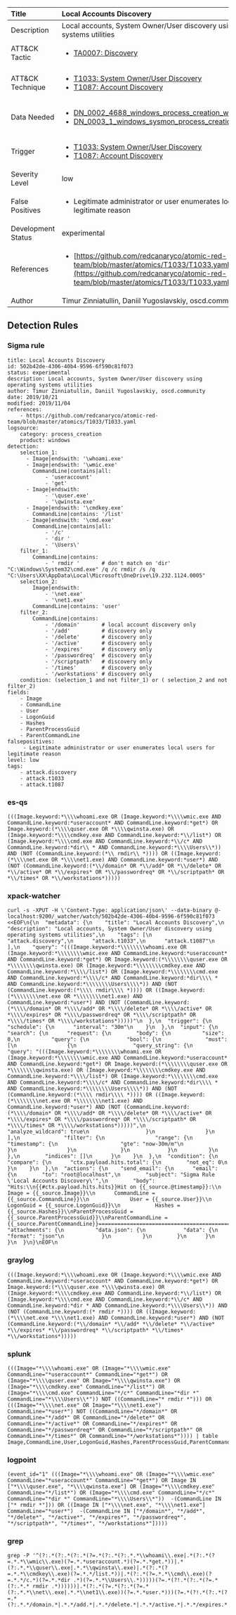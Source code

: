 | Title                | Local Accounts Discovery                                                                                                                                                 |
|:---------------------|:------------------------------------------------------------------------------------------------------------------------------------------------------------|
| Description          | Local accounts, System Owner/User discovery using operating systems utilities                                                                                                                                           |
| ATT&amp;CK Tactic    |  <ul><li>[TA0007: Discovery](https://attack.mitre.org/tactics/TA0007)</li></ul>  |
| ATT&amp;CK Technique | <ul><li>[T1033: System Owner/User Discovery](https://attack.mitre.org/techniques/T1033)</li><li>[T1087: Account Discovery](https://attack.mitre.org/techniques/T1087)</li></ul>  |
| Data Needed          | <ul><li>[DN_0002_4688_windows_process_creation_with_commandline](../Data_Needed/DN_0002_4688_windows_process_creation_with_commandline.md)</li><li>[DN_0003_1_windows_sysmon_process_creation](../Data_Needed/DN_0003_1_windows_sysmon_process_creation.md)</li></ul>  |
| Trigger              | <ul><li>[T1033: System Owner/User Discovery](../Triggers/T1033.md)</li><li>[T1087: Account Discovery](../Triggers/T1087.md)</li></ul>  |
| Severity Level       | low |
| False Positives      | <ul><li>Legitimate administrator or user enumerates local users for legitimate reason</li></ul>  |
| Development Status   | experimental |
| References           | <ul><li>[https://github.com/redcanaryco/atomic-red-team/blob/master/atomics/T1033/T1033.yaml](https://github.com/redcanaryco/atomic-red-team/blob/master/atomics/T1033/T1033.yaml)</li></ul>  |
| Author               | Timur Zinniatullin, Daniil Yugoslavskiy, oscd.community |


## Detection Rules

### Sigma rule

```
title: Local Accounts Discovery
id: 502b42de-4306-40b4-9596-6f590c81f073
status: experimental
description: Local accounts, System Owner/User discovery using operating systems utilities
author: Timur Zinniatullin, Daniil Yugoslavskiy, oscd.community
date: 2019/10/21
modified: 2019/11/04
references:
    - https://github.com/redcanaryco/atomic-red-team/blob/master/atomics/T1033/T1033.yaml
logsource:
    category: process_creation
    product: windows
detection:
    selection_1:
      - Image|endswith: '\whoami.exe'
      - Image|endswith: '\wmic.exe'
        CommandLine|contains|all:
            - 'useraccount'
            - 'get'
      - Image|endswith: 
            - '\quser.exe'
            - '\qwinsta.exe'
      - Image|endswith: '\cmdkey.exe'
        CommandLine|contains: '/list'
      - Image|endswith: '\cmd.exe'
        CommandLine|contains|all: 
            - '/c'
            - 'dir '
            - '\Users\'
    filter_1:
        CommandLine|contains:
            - ' rmdir '       # don't match on 'dir'   "C:\Windows\System32\cmd.exe" /q /c rmdir /s /q "C:\Users\XX\AppData\Local\Microsoft\OneDrive\19.232.1124.0005"
    selection_2:
        Image|endswith:
            - '\net.exe'
            - '\net1.exe'
        CommandLine|contains: 'user'
    filter_2:
        CommandLine|contains:
            - '/domain'       # local account discovery only
            - '/add'          # discovery only
            - '/delete'       # discovery only
            - '/active'       # discovery only
            - '/expires'      # discovery only
            - '/passwordreq'  # discovery only
            - '/scriptpath'   # discovery only
            - '/times'        # discovery only
            - '/workstations' # discovery only
    condition: (selection_1 and not filter_1) or ( selection_2 and not filter_2)
fields:
    - Image
    - CommandLine
    - User
    - LogonGuid
    - Hashes
    - ParentProcessGuid
    - ParentCommandLine
falsepositives:
     - Legitimate administrator or user enumerates local users for legitimate reason
level: low
tags:
    - attack.discovery
    - attack.t1033
    - attack.t1087

```





### es-qs
    
```
(((Image.keyword:*\\\\whoami.exe OR (Image.keyword:*\\\\wmic.exe AND CommandLine.keyword:*useraccount* AND CommandLine.keyword:*get*) OR Image.keyword:(*\\\\quser.exe OR *\\\\qwinsta.exe) OR (Image.keyword:*\\\\cmdkey.exe AND CommandLine.keyword:*\\/list*) OR (Image.keyword:*\\\\cmd.exe AND CommandLine.keyword:*\\/c* AND CommandLine.keyword:*dir\\ * AND CommandLine.keyword:*\\\\Users\\*)) AND (NOT (CommandLine.keyword:(*\\ rmdir\\ *)))) OR ((Image.keyword:(*\\\\net.exe OR *\\\\net1.exe) AND CommandLine.keyword:*user*) AND (NOT (CommandLine.keyword:(*\\/domain* OR *\\/add* OR *\\/delete* OR *\\/active* OR *\\/expires* OR *\\/passwordreq* OR *\\/scriptpath* OR *\\/times* OR *\\/workstations*)))))
```


### xpack-watcher
    
```
curl -s -XPUT -H \'Content-Type: application/json\' --data-binary @- localhost:9200/_watcher/watch/502b42de-4306-40b4-9596-6f590c81f073 <<EOF\n{\n  "metadata": {\n    "title": "Local Accounts Discovery",\n    "description": "Local accounts, System Owner/User discovery using operating systems utilities",\n    "tags": [\n      "attack.discovery",\n      "attack.t1033",\n      "attack.t1087"\n    ],\n    "query": "(((Image.keyword:*\\\\\\\\whoami.exe OR (Image.keyword:*\\\\\\\\wmic.exe AND CommandLine.keyword:*useraccount* AND CommandLine.keyword:*get*) OR Image.keyword:(*\\\\\\\\quser.exe OR *\\\\\\\\qwinsta.exe) OR (Image.keyword:*\\\\\\\\cmdkey.exe AND CommandLine.keyword:*\\\\/list*) OR (Image.keyword:*\\\\\\\\cmd.exe AND CommandLine.keyword:*\\\\/c* AND CommandLine.keyword:*dir\\\\ * AND CommandLine.keyword:*\\\\\\\\Users\\\\*)) AND (NOT (CommandLine.keyword:(*\\\\ rmdir\\\\ *)))) OR ((Image.keyword:(*\\\\\\\\net.exe OR *\\\\\\\\net1.exe) AND CommandLine.keyword:*user*) AND (NOT (CommandLine.keyword:(*\\\\/domain* OR *\\\\/add* OR *\\\\/delete* OR *\\\\/active* OR *\\\\/expires* OR *\\\\/passwordreq* OR *\\\\/scriptpath* OR *\\\\/times* OR *\\\\/workstations*)))))"\n  },\n  "trigger": {\n    "schedule": {\n      "interval": "30m"\n    }\n  },\n  "input": {\n    "search": {\n      "request": {\n        "body": {\n          "size": 0,\n          "query": {\n            "bool": {\n              "must": [\n                {\n                  "query_string": {\n                    "query": "(((Image.keyword:*\\\\\\\\whoami.exe OR (Image.keyword:*\\\\\\\\wmic.exe AND CommandLine.keyword:*useraccount* AND CommandLine.keyword:*get*) OR Image.keyword:(*\\\\\\\\quser.exe OR *\\\\\\\\qwinsta.exe) OR (Image.keyword:*\\\\\\\\cmdkey.exe AND CommandLine.keyword:*\\\\/list*) OR (Image.keyword:*\\\\\\\\cmd.exe AND CommandLine.keyword:*\\\\/c* AND CommandLine.keyword:*dir\\\\ * AND CommandLine.keyword:*\\\\\\\\Users\\\\*)) AND (NOT (CommandLine.keyword:(*\\\\ rmdir\\\\ *)))) OR ((Image.keyword:(*\\\\\\\\net.exe OR *\\\\\\\\net1.exe) AND CommandLine.keyword:*user*) AND (NOT (CommandLine.keyword:(*\\\\/domain* OR *\\\\/add* OR *\\\\/delete* OR *\\\\/active* OR *\\\\/expires* OR *\\\\/passwordreq* OR *\\\\/scriptpath* OR *\\\\/times* OR *\\\\/workstations*)))))",\n                    "analyze_wildcard": true\n                  }\n                }\n              ],\n              "filter": {\n                "range": {\n                  "timestamp": {\n                    "gte": "now-30m/m"\n                  }\n                }\n              }\n            }\n          }\n        },\n        "indices": []\n      }\n    }\n  },\n  "condition": {\n    "compare": {\n      "ctx.payload.hits.total": {\n        "not_eq": 0\n      }\n    }\n  },\n  "actions": {\n    "send_email": {\n      "email": {\n        "to": "root@localhost",\n        "subject": "Sigma Rule \'Local Accounts Discovery\'",\n        "body": "Hits:\\n{{#ctx.payload.hits.hits}}Hit on {{_source.@timestamp}}:\\n            Image = {{_source.Image}}\\n      CommandLine = {{_source.CommandLine}}\\n             User = {{_source.User}}\\n        LogonGuid = {{_source.LogonGuid}}\\n           Hashes = {{_source.Hashes}}\\nParentProcessGuid = {{_source.ParentProcessGuid}}\\nParentCommandLine = {{_source.ParentCommandLine}}================================================================================\\n{{/ctx.payload.hits.hits}}",\n        "attachments": {\n          "data.json": {\n            "data": {\n              "format": "json"\n            }\n          }\n        }\n      }\n    }\n  }\n}\nEOF\n
```


### graylog
    
```
(((Image.keyword:*\\\\whoami.exe OR (Image.keyword:*\\\\wmic.exe AND CommandLine.keyword:*useraccount* AND CommandLine.keyword:*get*) OR Image.keyword:(*\\\\quser.exe *\\\\qwinsta.exe) OR (Image.keyword:*\\\\cmdkey.exe AND CommandLine.keyword:*\\/list*) OR (Image.keyword:*\\\\cmd.exe AND CommandLine.keyword:*\\/c* AND CommandLine.keyword:*dir * AND CommandLine.keyword:*\\\\Users\\*)) AND (NOT (CommandLine.keyword:(* rmdir *)))) OR ((Image.keyword:(*\\\\net.exe *\\\\net1.exe) AND CommandLine.keyword:*user*) AND (NOT (CommandLine.keyword:(*\\/domain* *\\/add* *\\/delete* *\\/active* *\\/expires* *\\/passwordreq* *\\/scriptpath* *\\/times* *\\/workstations*)))))
```


### splunk
    
```
(((Image="*\\\\whoami.exe" OR (Image="*\\\\wmic.exe" CommandLine="*useraccount*" CommandLine="*get*") OR (Image="*\\\\quser.exe" OR Image="*\\\\qwinsta.exe") OR (Image="*\\\\cmdkey.exe" CommandLine="*/list*") OR (Image="*\\\\cmd.exe" CommandLine="*/c*" CommandLine="*dir *" CommandLine="*\\\\Users\\*")) NOT ((CommandLine="* rmdir *"))) OR (((Image="*\\\\net.exe" OR Image="*\\\\net1.exe") CommandLine="*user*") NOT ((CommandLine="*/domain*" OR CommandLine="*/add*" OR CommandLine="*/delete*" OR CommandLine="*/active*" OR CommandLine="*/expires*" OR CommandLine="*/passwordreq*" OR CommandLine="*/scriptpath*" OR CommandLine="*/times*" OR CommandLine="*/workstations*")))) | table Image,CommandLine,User,LogonGuid,Hashes,ParentProcessGuid,ParentCommandLine
```


### logpoint
    
```
(event_id="1" (((Image="*\\\\whoami.exe" OR (Image="*\\\\wmic.exe" CommandLine="*useraccount*" CommandLine="*get*") OR Image IN ["*\\\\quser.exe", "*\\\\qwinsta.exe"] OR (Image="*\\\\cmdkey.exe" CommandLine="*/list*") OR (Image="*\\\\cmd.exe" CommandLine="*/c*" CommandLine="*dir *" CommandLine="*\\\\Users\\*"))  -(CommandLine IN ["* rmdir *"])) OR ((Image IN ["*\\\\net.exe", "*\\\\net1.exe"] CommandLine="*user*")  -(CommandLine IN ["*/domain*", "*/add*", "*/delete*", "*/active*", "*/expires*", "*/passwordreq*", "*/scriptpath*", "*/times*", "*/workstations*"]))))
```


### grep
    
```
grep -P '^(?:.*(?:.*(?:.*(?=.*(?:.*(?:.*.*\\whoami\\.exe|.*(?:.*(?=.*.*\\wmic\\.exe)(?=.*.*useraccount.*)(?=.*.*get.*))|.*(?:.*.*\\quser\\.exe|.*.*\\qwinsta\\.exe)|.*(?:.*(?=.*.*\\cmdkey\\.exe)(?=.*.*/list.*))|.*(?:.*(?=.*.*\\cmd\\.exe)(?=.*.*/c.*)(?=.*.*dir .*)(?=.*.*\\Users\\.*)))))(?=.*(?!.*(?:.*(?=.*(?:.*.* rmdir .*))))))|.*(?:.*(?=.*(?:.*(?=.*(?:.*.*\\net\\.exe|.*.*\\net1\\.exe))(?=.*.*user.*)))(?=.*(?!.*(?:.*(?=.*(?:.*.*/domain.*|.*.*/add.*|.*.*/delete.*|.*.*/active.*|.*.*/expires.*|.*.*/passwordreq.*|.*.*/scriptpath.*|.*.*/times.*|.*.*/workstations.*))))))))'
```



